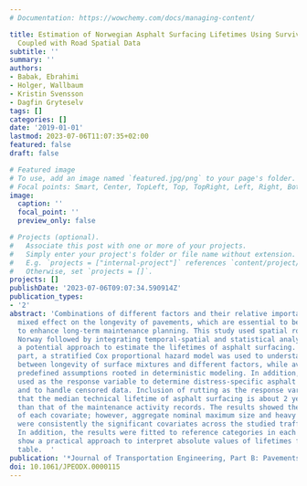 ```yaml
---
# Documentation: https://wowchemy.com/docs/managing-content/

title: Estimation of Norwegian Asphalt Surfacing Lifetimes Using Survival Analysis
  Coupled with Road Spatial Data
subtitle: ''
summary: ''
authors:
- Babak, Ebrahimi
- Holger, Wallbaum
- Kristin Svensson
- Dagfin Gryteselv
tags: []
categories: []
date: '2019-01-01'
lastmod: 2023-07-06T11:07:35+02:00
featured: false
draft: false

# Featured image
# To use, add an image named `featured.jpg/png` to your page's folder.
# Focal points: Smart, Center, TopLeft, Top, TopRight, Left, Right, BottomLeft, Bottom, BottomRight.
image:
  caption: ''
  focal_point: ''
  preview_only: false

# Projects (optional).
#   Associate this post with one or more of your projects.
#   Simply enter your project's folder or file name without extension.
#   E.g. `projects = ["internal-project"]` references `content/project/deep-learning/index.md`.
#   Otherwise, set `projects = []`.
projects: []
publishDate: '2023-07-06T09:07:34.590914Z'
publication_types:
- '2'
abstract: 'Combinations of different factors and their relative importance have a
  mixed effect on the longevity of pavements, which are essential to be understood
  to enhance long-term maintenance planning. This study used spatial road data from
  Norway followed by integrating temporal-spatial and statistical analyses to show
  a potential approach to estimate the lifetimes of asphalt surfacing. For the statistical
  part, a stratified Cox proportional hazard model was used to understand the relationship
  between longevity of surface mixtures and different factors, while avoiding having
  predefined assumptions rooted in deterministic modeling. In addition, rutting was
  used as the response variable to determine distress-specific asphalt surfacing lifetimes
  and to handle censored data. Inclusion of rutting as the response variable showed
  that the median technical lifetime of asphalt surfacing is about 2 years shorter
  than that of the maintenance activity records. The results showed the significance
  of each covariate; however, aggregate nominal maximum size and heavy traffic volume
  were consistently the significant covariates across the studied traffic classes.
  In addition, the results were fitted to reference categories in each covariate to
  show a practical approach to interpret absolute values of lifetimes from a survival
  table.  '
publication: '*Journal of Transportation Engineering, Part B: Pavements*'
doi: 10.1061/JPEODX.0000115
---
```

